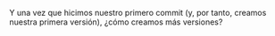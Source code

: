 Y una vez que hicimos nuestro primero commit (y, por tanto, creamos nuestra primera versión), ¿cómo creamos más versiones?